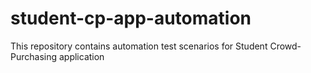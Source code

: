 # student-cp-app-automation
This repository contains automation test scenarios for Student Crowd-Purchasing application 
